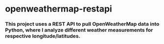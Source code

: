 # openweathermap-restapi
### This project uses a REST API to pull OpenWeatherMap data into Python, where I analyze different weather measurements for respective longitude/latitudes.
